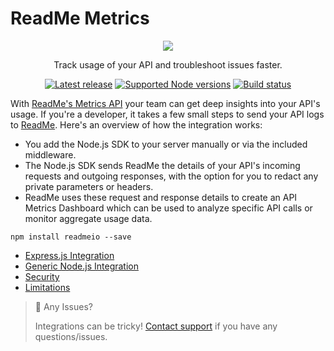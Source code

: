 # ReadMe Metrics

<p align="center">
  <img src="https://user-images.githubusercontent.com/33762/182927634-2aebeb46-c215-4ac3-9e98-61f931e33583.png" />
</p>

<p align="center">
  Track usage of your API and troubleshoot issues faster.
</p>

<p align="center">
  <a href="https://npm.im/readmeio"><img src="https://img.shields.io/npm/v/readmeio.svg?style=for-the-badge" alt="Latest release"></a>
  <a href="https://npm.im/readmeio"><img src="https://img.shields.io/node/v/readmeio.svg?style=for-the-badge" alt="Supported Node versions"></a>
  <a href="https://github.com/readmeio/metrics-sdks"><img src="https://img.shields.io/github/workflow/status/readmeio/metrics-sdks/nodejs.svg?style=for-the-badge" alt="Build status"></a>
</p>

With [ReadMe's Metrics API](https://readme.com/metrics) your team can get deep insights into your API's usage. If you're a developer, it takes a few small steps to send your API logs to [ReadMe](http://readme.com). Here's an overview of how the integration works:

- You add the Node.js SDK to your server manually or via the included middleware.
- The Node.js SDK sends ReadMe the details of your API's incoming requests and outgoing responses, with the option for you to redact any private parameters or headers.
- ReadMe uses these request and response details to create an API Metrics Dashboard which can be used to analyze specific API calls or monitor aggregate usage data.

```
npm install readmeio --save
```

- [Express.js Integration](https://docs.readme.com/docs/sending-logs-to-readme-with-nodejs#expressjs-integration)
- [Generic Node.js Integration](https://docs.readme.com/docs/sending-logs-to-readme-with-nodejs#generic-nodejs-integration)
- [Security](https://docs.readme.com/docs/sending-logs-to-readme-with-nodejs#security)
- [Limitations](https://docs.readme.com/docs/sending-logs-to-readme-with-nodejs#limitations)

> 🚧 Any Issues?
>
> Integrations can be tricky! [Contact support](https://docs.readme.com/guides/docs/contact-support) if you have any questions/issues.

